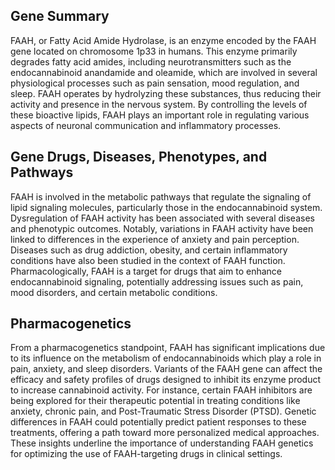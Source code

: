 ## Gene Summary
FAAH, or Fatty Acid Amide Hydrolase, is an enzyme encoded by the FAAH gene located on chromosome 1p33 in humans. This enzyme primarily degrades fatty acid amides, including neurotransmitters such as the endocannabinoid anandamide and oleamide, which are involved in several physiological processes such as pain sensation, mood regulation, and sleep. FAAH operates by hydrolyzing these substances, thus reducing their activity and presence in the nervous system. By controlling the levels of these bioactive lipids, FAAH plays an important role in regulating various aspects of neuronal communication and inflammatory processes.

## Gene Drugs, Diseases, Phenotypes, and Pathways
FAAH is involved in the metabolic pathways that regulate the signaling of lipid signaling molecules, particularly those in the endocannabinoid system. Dysregulation of FAAH activity has been associated with several diseases and phenotypic outcomes. Notably, variations in FAAH activity have been linked to differences in the experience of anxiety and pain perception. Diseases such as drug addiction, obesity, and certain inflammatory conditions have also been studied in the context of FAAH function. Pharmacologically, FAAH is a target for drugs that aim to enhance endocannabinoid signaling, potentially addressing issues such as pain, mood disorders, and certain metabolic conditions.

## Pharmacogenetics
From a pharmacogenetics standpoint, FAAH has significant implications due to its influence on the metabolism of endocannabinoids which play a role in pain, anxiety, and sleep disorders. Variants of the FAAH gene can affect the efficacy and safety profiles of drugs designed to inhibit its enzyme product to increase cannabinoid activity. For instance, certain FAAH inhibitors are being explored for their therapeutic potential in treating conditions like anxiety, chronic pain, and Post-Traumatic Stress Disorder (PTSD). Genetic differences in FAAH could potentially predict patient responses to these treatments, offering a path toward more personalized medical approaches. These insights underline the importance of understanding FAAH genetics for optimizing the use of FAAH-targeting drugs in clinical settings.
